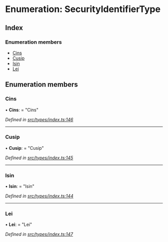 # Enumeration: SecurityIdentifierType

## Index

### Enumeration members

* [Cins](securityidentifiertype.md#cins)
* [Cusip](securityidentifiertype.md#cusip)
* [Isin](securityidentifiertype.md#isin)
* [Lei](securityidentifiertype.md#lei)

## Enumeration members

###  Cins

• **Cins**: = "Cins"

*Defined in [src/types/index.ts:146](https://github.com/PolymathNetwork/polymesh-sdk/blob/31a16a34/src/types/index.ts#L146)*

___

###  Cusip

• **Cusip**: = "Cusip"

*Defined in [src/types/index.ts:145](https://github.com/PolymathNetwork/polymesh-sdk/blob/31a16a34/src/types/index.ts#L145)*

___

###  Isin

• **Isin**: = "Isin"

*Defined in [src/types/index.ts:144](https://github.com/PolymathNetwork/polymesh-sdk/blob/31a16a34/src/types/index.ts#L144)*

___

###  Lei

• **Lei**: = "Lei"

*Defined in [src/types/index.ts:147](https://github.com/PolymathNetwork/polymesh-sdk/blob/31a16a34/src/types/index.ts#L147)*
